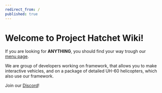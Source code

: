 ```yaml
---
redirect_from: /
published: true
---
```


# Welcome to Project Hatchet Wiki!

If you are looking for **ANYTHING**, you should find your way trough our <a href="../public_h-60/wiki_menu.html">menu page</a>.

We are group of developers working on framework, that allows you to make interactive vehicles, and on a package of detailed UH-60 helicopters, which also use our framework. 

Join our <a href="https://discord.gg/4AYEfFD">Discord</a>!


